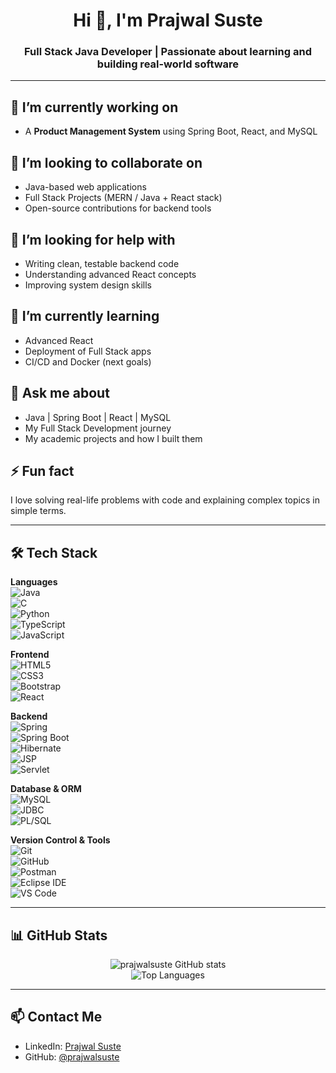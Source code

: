 <h1 align="center">Hi 👋, I'm Prajwal Suste</h1>
<h3 align="center">Full Stack Java Developer | Passionate about learning and building real-world software</h3>

---

## 🔭 I’m currently working on
- A **Product Management System** using Spring Boot, React, and MySQL

## 👯 I’m looking to collaborate on
- Java-based web applications
- Full Stack Projects (MERN / Java + React stack)
- Open-source contributions for backend tools

## 🤝 I’m looking for help with
- Writing clean, testable backend code
- Understanding advanced React concepts
- Improving system design skills 

## 🌱 I’m currently learning
- Advanced React
- Deployment of Full Stack apps
- CI/CD and Docker (next goals)

## 💬 Ask me about
- Java | Spring Boot | React | MySQL
- My Full Stack Development journey
- My academic projects and how I built them

## ⚡ Fun fact
I love solving real-life problems with code and explaining complex topics in simple terms.

---

## 🛠️ Tech Stack

**Languages**  
![Java](https://img.shields.io/badge/Java-%23ED8B00.svg?style=flat&logo=openjdk&logoColor=white)  
![C](https://img.shields.io/badge/C-00599C?style=flat&logo=c&logoColor=white)  
![Python](https://img.shields.io/badge/Python-3670A0?style=flat&logo=python&logoColor=ffdd54)  
![TypeScript](https://img.shields.io/badge/TypeScript-007ACC?style=flat&logo=typescript&logoColor=white)  
![JavaScript](https://img.shields.io/badge/JavaScript-F7DF1E?style=flat&logo=javascript&logoColor=black)

**Frontend**  
![HTML5](https://img.shields.io/badge/HTML5-E34F26?style=flat&logo=html5&logoColor=white)  
![CSS3](https://img.shields.io/badge/CSS3-1572B6?style=flat&logo=css3&logoColor=white)  
![Bootstrap](https://img.shields.io/badge/Bootstrap-563D7C?style=flat&logo=bootstrap&logoColor=white)  
![React](https://img.shields.io/badge/React-20232A?style=flat&logo=react&logoColor=61DAFB)

**Backend**  
![Spring](https://img.shields.io/badge/Spring-6DB33F?style=flat&logo=spring&logoColor=white)  
![Spring Boot](https://img.shields.io/badge/Spring%20Boot-6DB33F?style=flat&logo=spring-boot&logoColor=white)  
![Hibernate](https://img.shields.io/badge/Hibernate-59666C?style=flat&logo=hibernate&logoColor=white)  
![JSP](https://img.shields.io/badge/JSP-007396?style=flat&logo=java&logoColor=white)  
![Servlet](https://img.shields.io/badge/Servlet-007396?style=flat&logo=java&logoColor=white)

**Database & ORM**  
![MySQL](https://img.shields.io/badge/MySQL-00000F?style=flat&logo=mysql&logoColor=white)  
![JDBC](https://img.shields.io/badge/JDBC-007396?style=flat&logo=java&logoColor=white)  
![PL/SQL](https://img.shields.io/badge/PLSQL-F80000?style=flat&logo=oracle&logoColor=white)

**Version Control & Tools**  
![Git](https://img.shields.io/badge/Git-F05032?style=flat&logo=git&logoColor=white)  
![GitHub](https://img.shields.io/badge/GitHub-181717?style=flat&logo=github&logoColor=white)  
![Postman](https://img.shields.io/badge/Postman-FF6C37?style=flat&logo=postman&logoColor=white)  
![Eclipse IDE](https://img.shields.io/badge/Eclipse-2C2255?style=flat&logo=eclipse&logoColor=white)  
![VS Code](https://img.shields.io/badge/VSCode-007ACC?style=flat&logo=visual-studio-code&logoColor=white)

---

## 📊 GitHub Stats
<p align="center">
  <img src="https://github-readme-stats.vercel.app/api?username=prajwalsuste&show_icons=true&theme=radical" alt="prajwalsuste GitHub stats" />
  <br/>
  <img src="https://github-readme-stats.vercel.app/api/top-langs/?username=prajwalsuste&layout=compact&theme=radical" alt="Top Languages" />
</p>

---

## 📫 Contact Me
- LinkedIn: [Prajwal Suste](https://www.linkedin.com/in/prajwal-suste)
- GitHub: [@prajwalsuste](https://github.com/prajwalsuste)

